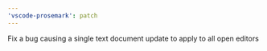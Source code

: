 ```yaml
---
'vscode-prosemark': patch
---
```


Fix a bug causing a single text document update to apply to all open editors
